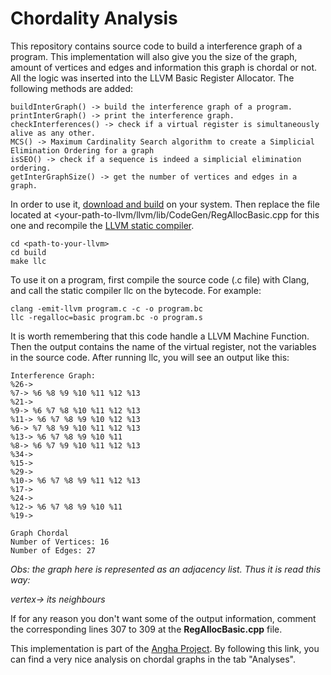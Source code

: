 # Chordality Analysis

This repository contains source code to build a interference graph of a program. This implementation will also give you the size of the graph, amount of vertices and edges and information this graph is chordal or not. All the logic was inserted into the LLVM Basic Register Allocator. The following methods are added:

```
buildInterGraph() -> build the interference graph of a program.
printInterGraph() -> print the interference graph.
checkInterferences() -> check if a virtual register is simultaneously alive as any other.
MCS() -> Maximum Cardinality Search algorithm to create a Simplicial Elimination Ordering for a graph
isSEO() -> check if a sequence is indeed a simplicial elimination ordering.
getInterGraphSize() -> get the number of vertices and edges in a graph.
```

In order to use it, [download and build](http://releases.llvm.org) on your system. Then replace the file located at <your-path-to-llvm/llvm/lib/CodeGen/RegAllocBasic.cpp for this one and recompile the [LLVM static compiler](https://llvm.org/docs/CommandGuide/llc.html).

```
cd <path-to-your-llvm>
cd build
make llc
```
To use it on a program, first compile the source code (.c file) with Clang, and call the static compiler llc on the bytecode. For example:

```
clang -emit-llvm program.c -c -o program.bc
llc -regalloc=basic program.bc -o program.s
```
It is worth remembering that this code handle a LLVM Machine Function. Then the output contains the name of the virtual register, not the variables in the source code. After running llc, you will see an output like this:
```
Interference Graph:
%26-> 
%7-> %6 %8 %9 %10 %11 %12 %13 
%21-> 
%9-> %6 %7 %8 %10 %11 %12 %13 
%11-> %6 %7 %8 %9 %10 %12 %13 
%6-> %7 %8 %9 %10 %11 %12 %13 
%13-> %6 %7 %8 %9 %10 %11 
%8-> %6 %7 %9 %10 %11 %12 %13 
%34-> 
%15-> 
%29-> 
%10-> %6 %7 %8 %9 %11 %12 %13 
%17-> 
%24-> 
%12-> %6 %7 %8 %9 %10 %11 
%19-> 

Graph Chordal
Number of Vertices: 16 
Number of Edges: 27
```
*Obs: the graph here is represented as an adjacency list. Thus it is read this way:*

*vertex-> its neighbours*

If for any reason you don't want some of the output information, comment the corresponding lines 307 to 309 at the **RegAllocBasic.cpp** file.

This implementation is part of the [Angha Project](http://cuda.dcc.ufmg.br/angha/home). By following this link, you can find a very nice analysis on chordal graphs in the tab "Analyses". 
